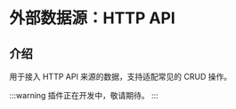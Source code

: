 # 外部数据源：HTTP API

<PluginInfo commercial="true" name="data-source-http-api"></PluginInfo>

## 介绍

用于接入 HTTP API 来源的数据，支持适配常见的 CRUD 操作。

:::warning
插件正在开发中，敬请期待。
:::
